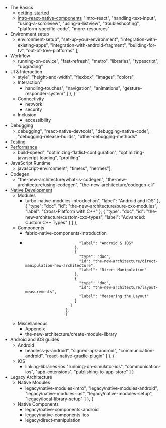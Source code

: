 * The Basics
  * [getting-started](introduction.md)
  * [intro-react-native-components](intro-react-native-components.md)
        "intro-react",
        "handling-text-input",
        "using-a-scrollview",
        "using-a-listview",
        "troubleshooting",
        "platform-specific-code",
        "more-resources"
* Environment setup
  * environment-setup",
          "set-up-your-environment",
          "integration-with-existing-apps",
          "integration-with-android-fragment",
          "building-for-tv",
          "out-of-tree-platforms"
        ],
* Workflow
  * running-on-device",
          "fast-refresh",
          "metro",
          "libraries",
          "typescript",
          "upgrading"
* UI & Interaction
  * style",
            "height-and-width",
            "flexbox",
            "images",
            "colors",
  * Interaction"
    * handling-touches",
                  "navigation",
                  "animations",
                  "gesture-responder-system"
                ]
              },
              {
  * Connectivity
    * network
    * security
  * Inclusion
    * accessibility
* Debugging
  * debugging",
                "react-native-devtools",
                "debugging-native-code",
                "debugging-release-builds",
                "other-debugging-methods"
* [Testing](testing-overview.md)
* [Performance](performance.md)
  * build-speed",
                  "optimizing-flatlist-configuration",
                  "optimizing-javascript-loading",
                  "profiling"
* JavaScript Runtime
  * javascript-environment", "timers", "hermes"],
* Codegen
  * "the-new-architecture/what-is-codegen",
                      "the-new-architecture/using-codegen",
                      "the-new-architecture/codegen-cli"
* [Native Development](native-platforms.md)
  * Modules
    * turbo-native-modules-introduction",
                                "label": "Android and iOS"
                              },
                              {
                                "type": "doc",
                                "id": "the-new-architecture/pure-cxx-modules",
                                "label": "Cross-Platform with C++"
                              },
                              {
                                "type": "doc",
                                "id": "the-new-architecture/custom-cxx-types",
                                "label": "Advanced: Custom C++ Types"
                              }
                            ]
                          },
  * Components
    * fabric-native-components-introduction
    * 
                                  "label": "Android & iOS"
                                },
                                {
                                  "type": "doc",
                                  "id": "the-new-architecture/direct-manipulation-new-architecture",
                                  "label": "Direct Manipulation"
                                },
                                {
                                  "type": "doc",
                                  "id": "the-new-architecture/layout-measurements",
                                  "label": "Measuring the Layout"
                                }
                              ]
                            },
                            {
  * Miscellaneous
    * Appendix
    * the-new-architecture/create-module-library
* Android and iOS guides
  * Android
    * headless-js-android",
                                  "signed-apk-android",
                                  "communication-android",
                                  "react-native-gradle-plugin"
                                ]
                              },
                              {
  * iOS
    * linking-libraries-ios
                                      "running-on-simulator-ios",
                                      "communication-ios",
                                      "app-extensions",
                                      "publishing-to-app-store"
                                    ]
                                  }
* Legacy Architecture
  * Native Modules
    * legacy/native-modules-intro",
                                          "legacy/native-modules-android",
                                          "legacy/native-modules-ios",
                                          "legacy/native-modules-setup",
                                          "legacy/local-library-setup"
                                        ]
                                      },
                                      {
  * Native Components
    * legacy/native-components-android
    * legacy/native-components-ios
    * legacy/direct-manipulation